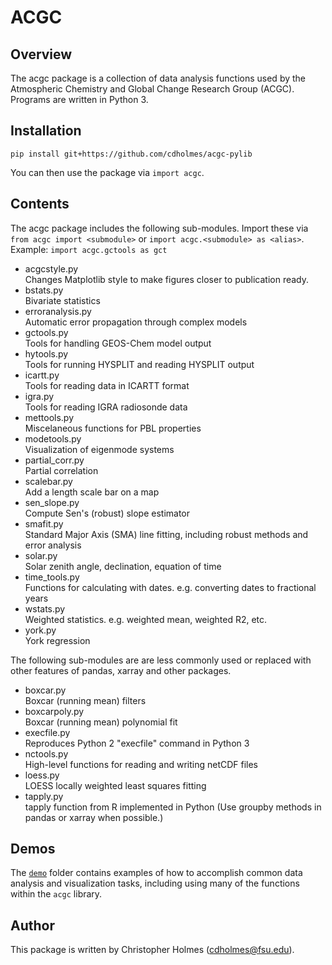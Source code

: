 # ACGC

## Overview
The acgc package is a collection of data analysis functions used by the Atmospheric Chemistry and Global Change Research Group (ACGC). Programs are written in Python 3.

## Installation

`pip install git+https://github.com/cdholmes/acgc-pylib`

You can then use the package via `import acgc`.

## Contents

The acgc package includes the following sub-modules. Import these via `from acgc import <submodule>` or `import acgc.<submodule> as <alias>`. Example: `import acgc.gctools as gct` 

- acgcstyle.py        
Changes Matplotlib style to make figures closer to publication ready. 
- bstats.py	        
Bivariate statistics
- erroranalysis.py    
Automatic error propagation through complex models
- gctools.py          
Tools for handling GEOS-Chem model output
- hytools.py	        
Tools for running HYSPLIT and reading HYSPLIT output
- icartt.py	        
Tools for reading data in ICARTT format
- igra.py		        
Tools for reading IGRA radiosonde data
- mettools.py	        
Miscelaneous functions for PBL properties
- modetools.py	    
Visualization of eigenmode systems
- partial_corr.py	    
Partial correlation
- scalebar.py	        
Add a length scale bar on a map
- sen_slope.py	    
Compute Sen's (robust) slope estimator
- smafit.py           
Standard Major Axis (SMA) line fitting, including robust methods and error analysis
- solar.py	        
Solar zenith angle, declination, equation of time
- time_tools.py       
Functions for calculating with dates. e.g. converting dates to fractional years
- wstats.py           
Weighted statistics. e.g. weighted mean, weighted R2, etc.
- york.py		        
York regression


The following sub-modules are are less commonly used or replaced with other features of pandas, xarray and other packages.
- boxcar.py           
Boxcar (running mean) filters
- boxcarpoly.py	    
Boxcar (running mean) polynomial fit
- execfile.py	        
Reproduces Python 2 "execfile" command in Python 3
- nctools.py          
High-level functions for reading and writing netCDF files
- loess.py	        
LOESS locally weighted least squares fitting
- tapply.py	        
tapply function from R implemented in Python (Use groupby methods in pandas or xarray when possible.)

## Demos
The [`demo`](./demo/) folder contains examples of how to accomplish common data analysis and visualization tasks, including using many of the functions within the `acgc` library.

## Author
This package is written by Christopher Holmes (cdholmes@fsu.edu).